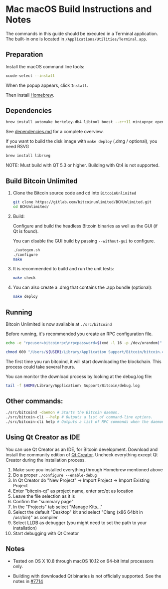 # Mac macOS Build Instructions and Notes
The commands in this guide should be executed in a Terminal application.
The built-in one is located in `/Applications/Utilities/Terminal.app`.

## Preparation
Install the macOS command line tools:

```bash
xcode-select --install
```

When the popup appears, click `Install`.

Then install [Homebrew](http://brew.sh).

## Dependencies

```bash
brew install automake berkeley-db4 libtool boost --c++11 miniupnpc openssl pkg-config protobuf --c++11 qt5 libevent
```

See [dependencies.md](dependencies.md) for a complete overview.

If you want to build the disk image with `make deploy` (.dmg / optional), you need RSVG

```bash
brew install librsvg
```

NOTE: Must build with QT 5.3 or higher. Building with Qt4 is not supported.

## Build Bitcoin Unlimited

1. Clone the Bitcoin source code and cd into `BitcoinUnlimited`
    ```bash
    git clone https://gitlab.com/bitcoinunlimited/BCHUnlimited.git
    cd BCHUnlimited/
    ```

2.  Build:

    Configure and build the headless Bitcoin binaries as well as the GUI (if Qt is found).

    You can disable the GUI build by passing `--without-gui` to configure.

    ```bash
    ./autogen.sh
    ./configure
    make
    ```

3.  It is recommended to build and run the unit tests:

    ```bash
    make check
    ```

4.  You can also create a .dmg that contains the .app bundle (optional):

    ```bash
    make deploy
    ```

## Running

Bitcoin Unlimited is now available at `./src/bitcoind`

Before running, it's recommended you create an RPC configuration file.

```bash
echo -e "rpcuser=bitcoinrpc\nrpcpassword=$(xxd -l 16 -p /dev/urandom)" > "/Users/${USER}/Library/Application Support/Bitcoin/bitcoin.conf"

chmod 600 "/Users/${USER}/Library/Application Support/Bitcoin/bitcoin.conf"
```

The first time you run bitcoind, it will start downloading the blockchain. This process could take several hours.

You can monitor the download process by looking at the debug.log file:

```bash
tail -f $HOME/Library/Application\ Support/Bitcoin/debug.log
```

## Other commands:

```bash
./src/bitcoind -daemon # Starts the Bitcoin daemon.
./src/bitcoin-cli --help # Outputs a list of command-line options.
./src/bitcoin-cli help # Outputs a list of RPC commands when the daemon is running.
```

## Using Qt Creator as IDE

You can use Qt Creator as an IDE, for Bitcoin development.
Download and install the community edition of [Qt Creator](https://www.qt.io/download/).
Uncheck everything except Qt Creator during the installation process.

1. Make sure you installed everything through Homebrew mentioned above
2. Do a proper `./configure --enable-debug`
3. In Qt Creator do "New Project" -> Import Project -> Import Existing Project
4. Enter "bitcoin-qt" as project name, enter src/qt as location
5. Leave the file selection as it is
6. Confirm the "summary page"
7. In the "Projects" tab select "Manage Kits..."
8. Select the default "Desktop" kit and select "Clang (x86 64bit in /usr/bin)" as compiler
9. Select LLDB as debugger (you might need to set the path to your installation)
10. Start debugging with Qt Creator

## Notes

* Tested on OS X 10.8 through macOS 10.12 on 64-bit Intel processors only.

* Building with downloaded Qt binaries is not officially supported. See the notes in [#7714](https://github.com/bitcoin/bitcoin/issues/7714)
